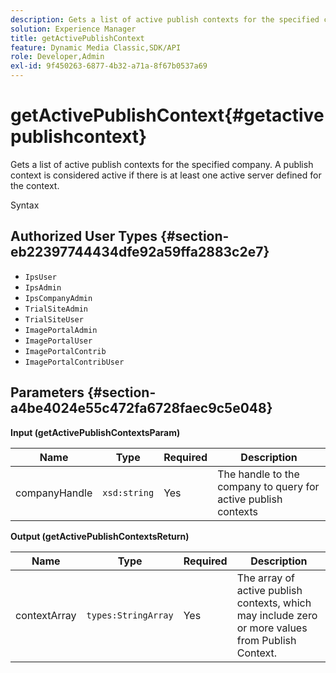 ```yaml
---
description: Gets a list of active publish contexts for the specified company. A publish context is considered active if there is at least one active server defined for the context.
solution: Experience Manager
title: getActivePublishContext
feature: Dynamic Media Classic,SDK/API
role: Developer,Admin
exl-id: 9f450263-6877-4b32-a71a-8f67b0537a69
---
```

# getActivePublishContext{#getactivepublishcontext}

Gets a list of active publish contexts for the specified company. A publish context is considered active if there is at least one active server defined for the context.

 Syntax 

## Authorized User Types {#section-eb22397744434dfe92a59ffa2883c2e7}

* `IpsUser` 
* `IpsAdmin` 
* `IpsCompanyAdmin` 
* `TrialSiteAdmin` 
* `TrialSiteUser` 
* `ImagePortalAdmin` 
* `ImagePortalUser` 
* `ImagePortalContrib` 
* `ImagePortalContribUser`

## Parameters {#section-a4be4024e55c472fa6728faec9c5e048}

**Input (getActivePublishContextsParam)** 

|  Name  | Type  | Required  | Description  |
|---|---|---|---|
|  companyHandle  | `xsd:string`  | Yes  | The handle to the company to query for active publish contexts  |

**Output (getActivePublishContextsReturn)** 

|  Name  | Type  | Required  | Description  |
|---|---|---|---|
|  contextArray  | `types:StringArray`  | Yes  | The array of active publish contexts, which may include zero or more values from Publish Context.  |
